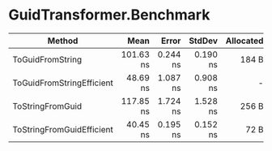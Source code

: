 # GuidTransformer.Benchmark

|                    Method |      Mean |    Error |   StdDev | Allocated |
|-------------------------- |----------:|---------:|---------:|----------:|
|          ToGuidFromString | 101.63 ns | 0.244 ns | 0.190 ns |     184 B |
| ToGuidFromStringEfficient |  48.69 ns | 1.087 ns | 0.908 ns |         - |
|          ToStringFromGuid | 117.85 ns | 1.724 ns | 1.528 ns |     256 B |
| ToStringFromGuidEfficient |  40.45 ns | 0.195 ns | 0.152 ns |      72 B |
